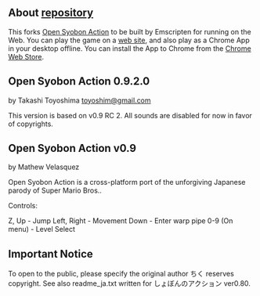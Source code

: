 About [repository](https://github.com/toyoshim/SyobonAction)
------------------------------------------------------------

This forks [Open Syobon Action](http://sourceforge.net/projects/opensyobon/)
to be built by Emscripten for running on the Web. You can play the game on a
[web site](http://syobon.herokuapp.com/), and also play as a Chrome App in your desktop offline.
You can install the App to Chrome from the
[Chrome Web Store](https://chrome.google.com/webstore/detail/open-syobon-action/cecanjgmlmnmooioanbehaajhfoklkja).


Open Syobon Action 0.9.2.0
--------------------------
by Takashi Toyoshima <toyoshim@gmail.com>

This version is based on v0.9 RC 2. All sounds are disabled for now in favor of copyrights.


Open Syobon Action v0.9
-----------------------
by Mathew Velasquez

Open Syobon Action is a cross-platform port of the unforgiving Japanese parody of
Super Mario Bros..

Controls:

Z, Up - Jump
Left, Right - Movement
Down - Enter warp pipe
0-9 (On menu) - Level Select


Important Notice
----------------
To open to the public, please specify the original author ちく reserves copyright. See also readme_ja.txt written for しょぼんのアクション ver0.80.
